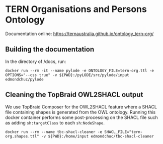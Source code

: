 # TERN Organisations and Persons Ontology

Documentation online: https://ternaustralia.github.io/ontology_tern-org/


## Building the documentation

In the directory of /docs, run:

```
docker run --rm -it --name pylode -e ONTOLOGY_FILE=tern-org.ttl -e OPTIONS="--css true" -v ${PWD}:/pyLODE/src/pylode/input edmondchuc/pylode
```

## Cleaning the TopBraid OWL2SHACL output

We use TopBraid Composer for the OWL2SHACL feature where a SHACL file containing shapes is generated from the OWL ontology. Running this docker container performs some post-processing on the SHACL file such as adding `sh:targetClass` to each `sh:NodeShape`. 

```
docker run --rm --name tbc-shacl-cleaner -e SHACL_FILE="tern-org.shapes.ttl" -v ${PWD}:/home/input edmondchuc/tbc-shacl-cleaner
```